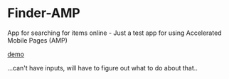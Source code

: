 # Finder-AMP
App for searching for items online - Just a test app for using Accelerated Mobile Pages (AMP) 

[demo](http://kyleuhan.com/dev46/)

...can't have inputs, will have to figure out what to do about that..

